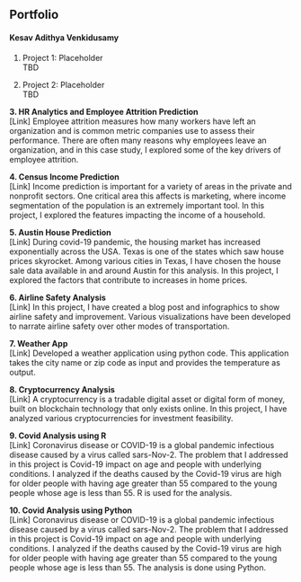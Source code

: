 ## Portfolio
#### Kesav Adithya Venkidusamy

1.	Project 1: Placeholder<br>
TBD

2.	Project 2: Placeholder<br>
TBD

<b>3.	HR Analytics and Employee Attrition Prediction</b><br>
[Link] Employee attrition measures how many workers have left an organization and is common metric companies use to assess their performance. There are often many reasons why employees leave an organization, and in this case study, I explored some of the key drivers of employee attrition.
  
<b>4.	Census Income Prediction</b><br>
[Link] Income prediction is important for a variety of areas in the private and nonprofit sectors. One critical area this affects is marketing, where income segmentation of the population is an extremely important tool. In this project, I explored the features impacting the income of a household.

<b>5.	Austin House Prediction</b><br>
[Link] During covid-19 pandemic, the housing market has increased exponentially across the USA. Texas is one of the states which saw house prices skyrocket. Among various cities in Texas, I have chosen the house sale data available in and around Austin for this analysis. In this project, I explored the factors that contribute to increases in home prices. 

<b>6.	Airline Safety Analysis</b><br>
[Link] In this project, I have created a blog post and infographics to show airline safety and improvement. Various visualizations have been developed to narrate airline safety over other modes of transportation.

<b>7.	Weather App</b><br>
[Link] Developed a weather application using python code. This application takes the city name or zip code as input and provides the temperature as output.

<b>8.	Cryptocurrency Analysis</b><br>
[Link] A cryptocurrency is a tradable digital asset or digital form of money, built on blockchain technology that only exists online. In this project, I have analyzed various cryptocurrencies for investment feasibility.

<b>9.	Covid Analysis using R</b><br>
[Link] Coronavirus disease or COVID-19 is a global pandemic infectious disease caused by a virus called sars-Nov-2. The problem that I addressed in this project is Covid-19 impact on age and people with underlying conditions. I analyzed if the deaths caused by the Covid-19 virus are high for older people with having age greater than 55 compared to the young people whose age is less than 55. R is used for the analysis.

<b>10.	 Covid Analysis using Python</b><br>
[Link] Coronavirus disease or COVID-19 is a global pandemic infectious disease caused by a virus called sars-Nov-2. The problem that I addressed in this project is Covid-19 impact on age and people with underlying conditions. I analyzed if the deaths caused by the Covid-19 virus are high for older people with having age greater than 55 compared to the young people whose age is less than 55. The analysis is done using Python.

